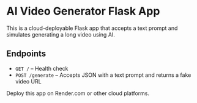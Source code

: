 # AI Video Generator Flask App

This is a cloud-deployable Flask app that accepts a text prompt and simulates generating a long video using AI.

## Endpoints

- `GET /` – Health check
- `POST /generate` – Accepts JSON with a text prompt and returns a fake video URL

Deploy this app on Render.com or other cloud platforms.
